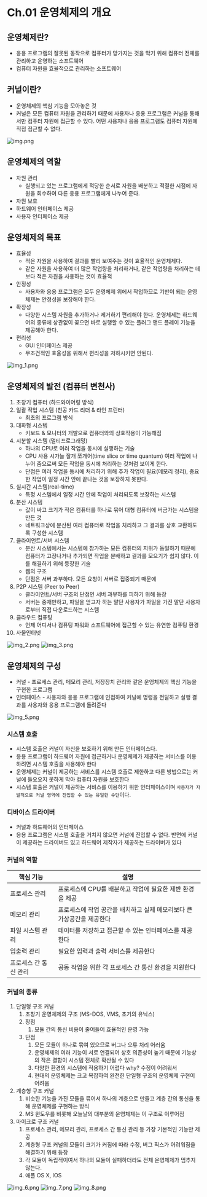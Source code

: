 # Ch.01 운영체제의 개요

## 운영체제란?
- 응용 프로그램의 잘못된 동작으로 컴퓨터가 망가지는 것을 막기 위해 컴퓨터 전체를 관리하고 운영하는 소프트웨어
- 컴퓨터 자원을 효율적으로 관리하는 소프트웨어



## 커널이란?
- 운영체제의 핵심 기능을 모아놓은 것
- 커널은 모든 컴퓨터 자원을 관리하기 때문에 사용자나 응용 프로그램은 커널을 통해서만 컴퓨터 자원에 접근할 수 있다. 어떤 사용자나 응용 프로그램도 컴퓨터 자원에 직접 접근할 수 없다.

![img.png](img.png)

## 운영체제의 역할
- 자원 관리
  - 실행되고 있는 프로그램에게 적당한 순서로 자원을 배분하고 적절한 시점에 자원을 회수하여 다른 응용 프로그램에게 나누어 준다. 
- 자원 보호
- 하드웨어 인터페이스 제공
- 사용자 인터페이스 제공

## 운영체제의 목표
- 효율성
  - 적은 자원을 사용하여 결과를 빨리 보여주는 것이 효율적인 운영체제다.
  - 같은 자원을 사용하여 더 많은 작업량을 처리하거나, 같은 작업량을 처리하는 데 보다 적은 자원을 사용하는 것이 효율적
- 안정성
  - 사용자와 응용 프로그램은 모두 운영체제 위에서 작업하므로 기반이 되는 운영체제는 안정성을 보장해야 한다.
- 확장성
  - 다양한 시스템 자원을 추가하거나 제거하기 편리해야 한다. 운영체제는 하드웨어의 종류에 상관없이 꽂으면 바로 실행할 수 있는 플러그 앤드 플레이 기능을 제공해야 한다.
- 편리성
  - GUI 인터페이스 제공
  - 무조건적인 효율성을 위해서 편리성을 저하시키면 안된다. 


![img_1.png](img_1.png)

## 운영체제의 발전 (컴퓨터 변천사)

1. 초창기 컴퓨터 (하드와이어링 방식)
2. 일괄 작업 시스템 (천공 카드 리더 & 라인 프린터)
   - 최초의 프로그램 방식
3. 대화형 시스템
   - 키보드 & 모니터의 개발으로 컴퓨터와의 상호작용이 가능해짐
4. 시분할 시스템 (멀티프로그래밍)
   - 하나의 CPU로 여러 작업을 동시에 실행하는 기술
   - CPU 사용 시가늘 잘개 쪼개어(time slice or time quantum) 여러 작업에 나누어 줌으로써 모든 작업을 동시에 처리하는 것처럼 보이게 한다.
   - 단점은 여러 작업을 동시에 처리하기 위해 추가 작업이 필요(메모리 정리), 중요한 작업이 일정 시간 안에 끝나는 것을 보장하지 못한다.
5. 실시간 시스템(real-time)
   - 특정 시스템에서 일정 시간 안에 작업이 처리되도록 보장하는 시스템
6. 분산 시스템
   - 값이 싸고 크기가 작은 컴퓨터를 하나로 묶어 대형 컴퓨터에 버금가는 시스템을 만든 것
   - 네트워크상에 분산된 여러 컴퓨터로 작업을 처리하고 그 결과를 상호 교환하도록 구성한 시스템
7. 클라이언트/서버 시스템
   - 분산 시스템에서는 시스템에 참가하는 모든 컴퓨터의 지위가 동일하기 때문에 컴퓨터가 고장나거나 추가되면 작업을 분배하고 결과를 모으기가 쉽지 않다. 이를 해결하기 위해 등장한 기술
   - 웹의 구조
   - 단점은 서버 과부하다. 모든 요청이 서버로 집중되기 때문에
8. P2P 시스템 (Peer to Peer)
   - 클라이언트/서버 구조의 단점인 서버 과부하를 피하기 위해 등장
   - 서버는 중재만하고, 파일을 얻고자 하는 말단 사용자가 파일을 가진 말단 사용자로부터 직접 다운로드하는 시스템
9. 클라우드 컴퓨팅
   - 언제 어디서나 컴퓨팅 파워와 소프트웨어에 접근할 수 있는 유연한 컴퓨팅 환경
10. 사물인터넷
     
![img_2.png](img_2.png)
![img_3.png](img_3.png)

## 운영체제의 구성
- 커널 - 프로세스 관리, 메모리 관리, 저장장치 관리와 같은 운영체제의 핵심 기능을 구현한 프로그램
- 인터페이스 - 사용자와 응용 프로그램에 인접하여 커널에 명령을 전달하고 실행 결과를 사용자와 응용 프로그램에 돌려준다

![img_5.png](img_5.png)

### 시스템 호출
- 시스템 호출은 커널이 자신을 보호하기 위해 만든 인터페이스다.
- 응용 프로그램이 하드웨어 자원에 접근하거나 운영체제가 제공하는 서비스를 이용하려면 시스템 호출을 사용해야 한다
- 운영체제는 커널이 제공하는 서비스를 시스템 호출로 제한하고 다른 방법으로는 커널에 들오오지 못하게 막아 컴퓨터 자원을 보호한다
- 시스템 호출은 커널이 제공하는 서비스를 이용하기 위한 인터페이스이며 `사용자가 자발적으로 커널 영역에 진입할 수 있는 유일한 수단`이다.

### 디바이스 드라이버
- 커널과 하드웨어의 인터페이스
- 응용 프로그램은 시스템 호출을 거치지 않으면 커널에 진입할 수 없다. 반면에 커널이 제공하는 드라이버도 있고 하드웨어 제작자가 제공하는 드라이버가 있다

### 커널의 역할
| 핵심 기능        | 설명                                      |
|--------------|-----------------------------------------|
| 프로세스 관리      | 프로세스에 CPU를 배분하고 작업에 필요한 제반 환경을 제공       |
| 메모리 관리       | 프로세스에 작업 공간을 배치하고 실제 메모리보다 큰 가상공간을 제공한다 |
| 파일 시스템 관리    | 데이터를 저장하고 접근할 수 있는 인터페이스를 제공한다          |
| 입출력 관리       | 필요한 입력과 출력 서비스를 제공한다                    |
| 프로세스 간 통신 관리 | 공동 작업을 위한 각 프로세스 간 통신 환경을 지원한다          |

### 커널의 종류

1. 단일형 구조 커널
   1. 초창기 운영체제의 구조 (MS-DOS, VMS, 초기의 유닉스)
   2. 장점 
      1. 모듈 간의 통신 비용이 줄어들어 효율적인 운영 가능
   3. 단점
      1. 모든 모듈이 하나로 묶여 있으므로 버그나 오류 처리 어러움
      2. 운영체제의 여러 기능이 서로 연결되어 상호 의존성이 높기 때문에 기능상의 작은 결함이 시스템 전체로 확산될 수 있다
      3. 다양한 환경의 시스템에 적용하기 어렵다 why? 수정이 어려워서
      4. 현대의 운영체제는 크고 복잡하여 완전한 단일형 구조의 운영체제 구현이 어려움
2. 계층형 구조 커널
   1. 비슷한 기능을 가진 모듈을 묶어서 하나의 계층으로 만들고 계층 간의 통신을 통해 운영체제를 구현하는 방식
   2. MS 윈도우를 비롯해 오늘날의 대부분의 운영체제는 이 구조로 이루어짐
3. 마이크로 구조 커널
   1. 프로세스 관리, 메모리 관리, 프로세스 간 통신 관리 등 가장 기본적인 기능만 제공
   2. 계층형 구조 커널의 모듈이 크기가 커짐에 따라 수정, 버그 픽스가 어려워짐을 해결하기 위해 등장
   3. 각 모듈이 독립적이여서 하나의 모듈이 실패하더라도 전체 운영체제가 멈추지 않는다.
   4. 애플 OS X, IOS

![img_6.png](img_6.png)
![img_7.png](img_7.png)
![img_8.png](img_8.png)